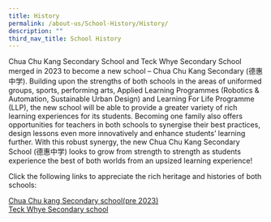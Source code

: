 ```yaml
---
title: History
permalink: /about-us/School-History/History/
description: ""
third_nav_title: School History
---
```

Chua Chu Kang Secondary School and Teck Whye Secondary School merged in 2023 to become a new school – Chua Chu Kang Secondary (德惠中学). Building upon the strengths of both schools in the areas of uniformed groups, sports, performing arts, Applied Learning Programmes (Robotics &amp; Automation, Sustainable Urban Design) and Learning For Life Programme (LLP), the new school will be able to provide a greater variety of rich learning experiences for its students. Becoming one family also offers opportunities for teachers in both schools to synergise their best practices, design lessons even more innovatively and enhance students’ learning further. With this robust synergy, the new Chua Chu Kang Secondary School (德惠中学) looks to grow from strength to strength as students experience the best of both worlds from an upsized learning experience!

Click the following links to appreciate the rich heritage and histories of both schools:   

[Chua Chu kang Secondary school(pre 2023)](/about-us/School-History/Chua-Chu-Kang-Secondary-School/)<br>
[Teck Whye Secondary school](/about-us/School-History/Teck-Whye-Secondary-School/)